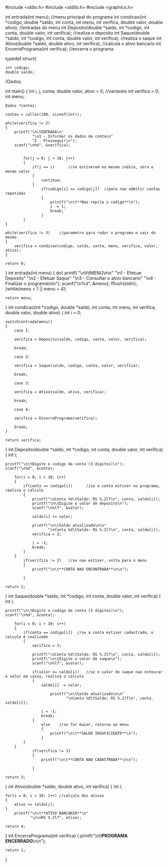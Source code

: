 #include <stdio.h>
#include <stdlib.h>
#include <graphics.h>

int entrada(int menu);  //menu principal do programa
int condicao(int *codigo, double *saldo, int conta, int menu, int verifica, double valor, double ativo); //entradas do menu
int Deposito(double *saldo, int *codigo, int conta, double valor, int verifica);    //realiza o deposito
int Saque(double *saldo, int *codigo, int conta, double valor, int verifica);   //realiza o saque
int Ativo(double *saldo, double ativo, int verifica);       //calcula o ativo bancario 
int EncerraPrograma(int verifica);      //encerra o programa 

typedef struct{
    
    int codigo;
    double saldo;

}Dados;

int main()
{
    int i, j, conta;
    double valor, ativo = 0;     //variaveis 
    int verifica = 0;
    int menu;
    
    Dados *contas;

    contas = calloc(100, sizeof(int));

    while(verifica != 2)
    {
        printf("\n\tENTRADA\n"
                "\n1 - Informar os dados da conta\n"
                "2 - Prosseguir\n");
        scanf("\n%d", &verifica);
        
    
            for(j = 0; j < 10; j++)
            {
                if(j == i)      //se estiverem no mesmo indice, sera o mesmo valor
                {
                    continue;
                }
                    if(codigo[i] == codigo[j])  //para nao admitir contas repetidas
                    {
                        printf("\n\t**Nao repita o codigo**\n"); 
                        i -= 1;
                        break;
                    }
            }
    }
    
    while(verifica != 3)    //parametro para rodar o programa e sair do mesmo
    {
        verifica = condicao(codigo, saldo, conta, menu, verifica, valor, ativo);
    }
    
    return 0;
}
int entrada(int menu)
{
    do{
        printf( "\n\t\tMENU\n\n"
                "\n1 - Efetuar Deposito"
                "\n2 - Efetuar Saque"
                "\n3 - Consultar o ativo bancario"
                "\n4 - Finalizar o programa\n\n");
        scanf("\n%d", &menu);
        fflush(stdin);
    }while(menu < 1 || menu > 4);
    
    return menu;
}
int condicao(int *codigo, double *saldo, int conta, int menu, int verifica, double valor, double ativo)
{
    int i = 0;
    
    switch(entrada(menu))
    {
        case 1:
        
        verifica = Deposito(saldo, codigo, conta, valor, verifica);
            
        break;
        
        case 2:
        
        verifica = Saque(saldo, codigo, conta, valor, verifica);
        
        break;
        
        case 3:
        
        verifica = Ativo(saldo, ativo, verifica);
            
        break;
        
        case 4:
        
        verifica = EncerraPrograma(verifica);
        
        break;
    }
    
    return verifica;
}
int Deposito(double *saldo, int *codigo, int conta, double valor, int verifica)
{
    int i; 
    
    printf("\n\tDigite o codigo da conta (3 digitos)\n");
    scanf("\n%d", &conta);
        
        for(i = 0; i < 10; i++)
        {
            if(conta == codigo[i])      //se a conta estiver no programa, realiza o calculo
            {   
                printf("\nConta %d\tSaldo: RS %.2lf\n", conta, saldo[i]);
                printf("\n\tDigite o valor de deposito\n");
                scanf("\n%lf", &valor);
                    
                saldo[i] += valor;
                        
                printf("\n\tSaldo atualizado\n\n"
                       "\nConta %d\tSaldo: RS %.2lf\n", conta, saldo[i]);
                verifica = 2;
                               
                i = -1;
                break;
            }
        }
            if(verifica != 2)   //se nao estiver, volta para o menu
            {
                printf("\n\t**CONTA NAO ENCONTRADA**\n\n");
                    
            }
    
    return 2;
}
int Saque(double *saldo, int *codigo, int conta, double valor, int verifica)
{   
    int i;
    
    printf("\n\tDigite o codigo da conta (3 digitos)\n");
    scanf("\n%d", &conta);
        
        for(i = 0; i < 10; i++)
        {
            if(conta == codigo[i])  //se a conta estiver cadastrada, o calculo é realizado
            {   
                verifica = 3;
                    
                printf("\nConta %d\tSaldo: RS %.2lf\n", conta, saldo[i]);
                printf("\n\tDigite o valor de saque\n");
                scanf("\n%lf", &valor);
                                   
                if(valor <= saldo[i])   //se o valor do saque nao estourar o valor em caixa, realiza o calculo
                {
                    saldo[i] -= valor;
                        
                        printf("\n\tSaldo atualizado\n\n"
                               "\nConta %d\tSaldo: RS %.2lf\n", conta, saldo[i]);
                               
                    i = -1;
                    break;
                }
                    else    //se for maior, retorna ao menu
                    {
                        printf("\n\t**SALDO INSUFICIENTE**\n");
                    }
            }
        }
                if(verifica != 3)
                {
                    printf("\n\t**CONTA NAO CADASTRADA**\n\n");
                    
                }
                
    return 3;
}
int Ativo(double *saldo, double ativo, int verifica)
{
    int i;
    
    for(i = 0; i < 10; i++) //calculo dos ativos 
    {
        ativo += saldo[i];
    }
        printf("\n\t**ATIVO BANCARIO**\n"
               "\n\nRS %.2lf", ativo);
        
    return 4;
}
int EncerraPrograma(int verifica)
{
    printf("\n\t**PROGRAMA ENCERRADO**\n\n");
    
    return 1;
}
